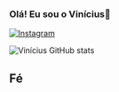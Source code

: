 ### Olá! Eu sou o Vinícius👋

[![Instagram](https://img.shields.io/badge/Instagram-E4405F?style=for-the-badge&logo=instagram&logoColor=white)](https://instagram.com/083.vn7)

![Vinícius GitHub stats](https://github-readme-stats.vercel.app/api?username=Vinijr1&show_icons=true&theme=radical)

## Fé
